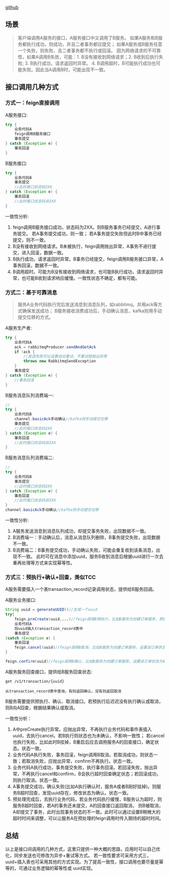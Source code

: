 [github](https://github.com/flyleft/tip/edit/master/blog/数据一致性(一)%20-%20接口调用一致性.md)

## 场景
> 客户端调用A服务的接口，A服务接口中又调用了B服务。
如果A服务和B服务都执行成功，则成功，并且二者事务都应提交；
如果A服务或B服务任意一个失败，则失败，且二者事务都不执行或回滚。
因为网络请求的不可靠性，如果A调用B失败，可能：1. B没有接收到网络请求；2. B收到后执行失败; 3. B执行成功，请求返回时异常。 4. B调用超时，B可能执行成功也可能失败。因此当A调用B时，可能出现不一致。

## 接口调用几种方式
### 方式一：feign直接调用
A服务接口:
```java
try {
    业务代码A
    feign调用B服务接口
    事务提交
} catch (Exception e) {
    事务回滚
}
```
B服务接口:
```java
try {
    业务代码B
    事务提交
    //此时接口状态码2XX
} catch (Exception e) {
    事务回滚
    //此时接口状态码非2XX
}
```

一致性分析:
1. feign调用B服务接口成功，状态码为2XX。则B服务事务已经提交，A进行事务提交。
   若A事务提交成功，则一致； 若A事务提交失败但此时B中事务已经提交，则不一致。
2. B没有接收到网络请求。B未被执行，feign调用抛出异常，A事务不进行提交，进入回滚，数据一致。
3. B执行成功，请求返回时异常。B事务已经提交，feign调用B服务接口异常，A事务回滚，数据不一致。
4. B调用超时。可能为B没有接收到网络请求，也可能B执行成功，请求返回时异常，也可能B收到请求响应缓慢。一致性状态不确定，都有可能。

### 方式二：基于可靠消息
> 服务A业务代码执行完后发送消息到消息队列，如rabbitmq，并用ack等方式确保发送成功；
B服务接收消费成功后，手动确认消息，kafka则用手动提交位移的方式。

A服务生产者:
```java
try {
    业务代码A
    ack = rabbitmqProducer.sendAndGetAck
    if !ack {
        //发送失败可以设置自动重试，不重试就抛出异常
        throws new RabbitmqSendException
    }
    事务提交
} catch (Exception e) {
    //事务回滚
}
```

B服务消息队列消费端一:
```java
//
try {
    业务代码B
    channel.basicAck手动确认//kafka则手动提交位移
    事务提交
    //此时接口状态码2XX
} catch (Exception e) {
    事务回滚
    //此时接口状态码非2XX
}
```

B服务消息队列消费端二:
```java
//
try {
    业务代码B
    事务提交
    //此时接口状态码2XX
} catch (Exception e) {
    事务回滚
    //此时接口状态码非2XX
}
channel.basicAck手动确认//kafka则手动提交位移
```

一致性分析:
1. A服务发送消息到消息队列成功，却提交事务失败，出现数据不一致。
2. B消费端一：手动确认后，消息从消息队列删除，B事务提交失败，出现数据不一致。
3. B消费端二：B事务提交成功，手动确认失败，可能会重复收到该条消息，出现不一致。
    此时可在消息中添加uuid，服务B收到消息后根据uuid进行一次去重再处理等方式来实现幂等性。
    
    
### 方式三：预执行+确认+回查，类似TCC
A服务需要插入一个表transaction_record记录调用状态，提供给B服务回调。

A服务业务接口:
```java
String uuid = generateUUID()//生成一个uuid
try{
    feign.preCreate(uuid,...)//feign调用B预执行，比如B服务为创建订单服务，预创建一个订单，但状态为待确认
    业务代码A
    将uuid插入transaction_record表中
    事务提交
}catch (Exception e) {
    事务回滚
    feign.cancel(uuid)//feign调用B取消，比如B服务为创建订单服务，设置该订单状态为取消
}

feign.confirm(uuid)//feign调用B确认，比如B服务为创建订单服务，设置该订单状态为确认，此时订单可用 
```
A服务服务回查接口，提供给B服务回查状态:
```
get /v1/transaction/{uuid}

从transaction_record表中查询，有则返回确认，没有则返回取消
```

B服务需要提供预执行、确认、取消接口。若预执行后迟迟没有执行确认或取消，则B向A回查，根据结果确认或取消。

一致性分析：
1. A中preCreate执行异常。应抛出异常，不再执行业务代码和事件表插入uuid，去执行cancel。若B执行则状态也为未确认，不影响一致性；
   若cancel也执行失败，比如此时B挂掉，B重启后应去调用服务A的回查接口，确定状态。状态一致。
2. 业务代码A执行失败，事务回滚，feign调用B取消。若取消成功，则状态一致；若取消失败，应抛出异常，confirm不再执行。状态一致。
3. 业务代码A执行成功，事务提交失败，执行事务回滚。若回滚失败，抛出异常，不再执行cancel和confirm，B会执行超时回查确定状态；若回滚成功，则执行取消。状态一致。
4. A事务提交成功，确认失败(比如A执行确认时，服务A或者B刚好挂掉)。则服务B超时回查，发现uuid存在，修改状态为确认。状态一致。
5. 预处理完成后，去执行业务代码，若业务代码执行缓慢，B服务认为超时，则服务B超时回查，若A的事务还未提交，A的回查接口返回取消，
   则B被取消，A却提交了事务，此时出现事务状态的不一致。此时可以通过设置B稍微大的超时时间来调整，可以让服务A在预处理的feign调用时传入期待的超时时间。

## 总结
以上是接口间调用的几种方式，这里只提供一种大概的思路，应用时可以自己优化，同步发送也可修改为异步+重试等方式。
若一致性要求可采用方式三，uuid+插入表也可采用其他的方式实现。为了提高一致性，接口调用也要尽量是幂等的，可通过业务逻辑的幂等性或
uuid实现。
